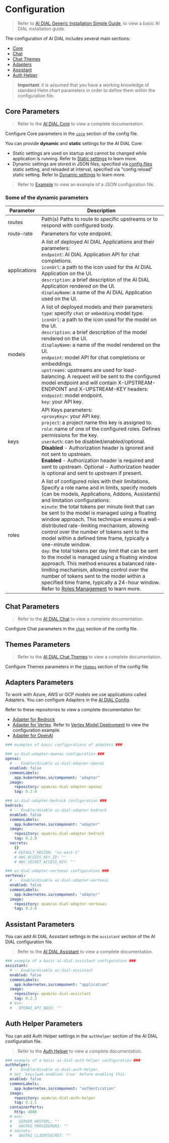 # Configuration

> Refer to [AI DIAL Generic Installation Simple Guide](https://github.com/epam/ai-dial-helm/tree/main/charts/dial/examples/generic/simple), to view a basic AI DIAL installation guide.

The configuration of AI DIAL includes several main sections:

* [Core](#core-parameters)
* [Chat](#chat-parameters)
* [Chat Themes](#themes-parameters)
* [Adapters](#adapters-parameters)
* [Assistant](#assistant-parameters)
* [Auth Helper](#auth-helper-parameters)

> **Important**: it is assumed that you have a working knowledge of standard Helm chart parameters in order to define them within the configuration file.

## Core Parameters

> Refer to the [AI DIAL Core](https://github.com/epam/ai-dial-core) to view a complete documentation.

Configure Core parameters in the [`core`](https://github.com/epam/ai-dial-helm/blob/8a2d6ebe301965ef0e4f06bc5f6e47aadc7b597f/charts/dial/examples/generic/simple/values.yaml#L1) section of the config file.

You can provide **dynamic** and **static** settings for the AI DIAL Core:

* Static settings are used on startup and cannot be changed while application is running. Refer to [Static settings](https://github.com/epam/ai-dial-core#static-settings) to learn more.
* Dynamic settings are stored in JSON files, specified via [config.files](https://github.com/epam/ai-dial-helm/blob/8a2d6ebe301965ef0e4f06bc5f6e47aadc7b597f/charts/dial/examples/generic/simple/values.yaml#L6C3-L6C6) static setting, and reloaded at interval, specified via "config.reload" static setting. Refer to [Dynamic settings](https://github.com/epam/ai-dial-core#dynamic-settings) to learn more.

> Refer to [Example](./dial-docker-compose/model/core/config.json#L11) to view an example of a JSON configuration file.

### Some of the dynamic parameters

|Parameter|Description|
|---------|-----------|
|routes|Path(s)  Paths to route to specific upstreams or to respond with configured body.|
|route-rate|Parameters for vote endpoint.|
|applications|A list of deployed AI DIAL Applications and their parameters:<br />`endpoint`: AI DIAL Application API for chat completions.<br />`iconUrl`: a path to the icon used for the AI DIAL Application on the UI.<br />`description`: a brief description of the AI DIAL Application rendered on the UI.<br />`displayName`: a name of the AI DIAL Application used on the UI.|
|models|A list of deployed models and their parameters:<br />`type`: specify `chat` or `embedding` model type.<br />`iconUrl`: a path to the icon used for the model on the UI.<br />`description`: a brief description of the model rendered on the UI.<br />`displayName`: a name of the model rendered on the UI.<br />`endpoint`: model API for chat completions or embeddings.<br />`upstreams`: upstreams are used for load-balancing. A request will be sent to the configured model endpoint and will contain X-UPSTREAM-ENDPOINT and X-UPSTREAM-KEY headers:<br />`endpoint`: model endpoint.<br />`key`: your API key.|
|keys|API Keys parameters:<br />`<proxyKey>`: your API key.<br />`project`: a project name this key is assigned to.<br />`role`: name of one of the configured roles. Defines permissions for the key.<br />`userAuth`: can be disabled/enabled/optional.<br />**Disabled** - Authorization header is ignored and not sent to upstream.<br />**Enabled** - Authorization header is required and sent to upstream. Optional - Authorization header is optional and sent to upstream if present.|
|roles|A list of configured roles with their limitations. Specify a role name and in limits, specify models (can be models, Applications, Addons, Assistants) and limitation configurations:<br />`minute`: the total tokens per minute limit that can be sent to the model is managed using a floating window approach. This technique ensures a well-distributed rate-limiting mechanism, allowing control over the number of tokens sent to the model within a defined time frame, typically a one-minute window.<br />`day`: the total tokens per day limit that can be sent to the model is managed using a floating window approach. This method ensures a balanced rate-limiting mechanism, allowing control over the number of tokens sent to the model within a specified time frame, typically a 24-hour window.<br />Refer to [Roles Management](/docs/tutorials/roles-management.md) to learn more.|

## Chat Parameters

> Refer to the [AI DIAL Chat](https://github.com/epam/ai-dial-chat) to view a complete documentation.

Configure Chat parameters in the [`chat`](https://github.com/epam/ai-dial-helm/blob/8a2d6ebe301965ef0e4f06bc5f6e47aadc7b597f/charts/dial/examples/generic/simple/values.yaml#L63) section of the config file.

## Themes Parameters

> Refer to the [AI DIAL Chat Themes](https://github.com/epam/ai-dial-chat-themes) to view a complete documentation.

Configure Themes parameters in the [`themes`](https://github.com/epam/ai-dial-helm/blob/8a2d6ebe301965ef0e4f06bc5f6e47aadc7b597f/charts/dial/examples/generic/simple/values.yaml#L98) section of the config file.

## Adapters Parameters

To work with Azure, AWS or GCP models we use applications called Adapters. You can configure Adapters in the [AI DIAL Config](https://github.com/epam/ai-dial-helm/blob/8a2d6ebe301965ef0e4f06bc5f6e47aadc7b597f/charts/dial/examples/generic/simple/values.yaml#L114).

Refer to these repositories to view a complete documentation for:

* [Adapter for Bedrock](https://github.com/epam/ai-dial-adapter-bedrock)
* [Adapter for Vertex](https://github.com/epam/ai-dial-adapter-vertexai). Refer to [Vertex Model Deployment](./Vertex%20Model%20Deployment.md#step-3-configure-ai-dial-adapter) to view the configuration example.
* [Adapter for OpenAI](https://github.com/epam/ai-dial-adapter-openai)

```yaml
### examples of basic configurations of adapters ###

### ai-dial-adapter-openai configuration ###
openai:
  # -- Enable/disable ai-dial-adapter-openai
  enabled: false
  commonLabels:
    app.kubernetes.io/component: "adapter"
  image:
    repository: epam/ai-dial-adapter-openai
    tag: 0.2.0

### ai-dial-adapter-bedrock configuration ###
bedrock:
  # -- Enable/disable ai-dial-adapter-bedrock
  enabled: false
  commonLabels:
    app.kubernetes.io/component: "adapter"
  image:
    repository: epam/ai-dial-adapter-bedrock
    tag: 0.2.0
  secrets:
    {}
    # DEFAULT_REGION: "us-east-1"
    # AWS_ACCESS_KEY_ID: ""
    # AWS_SECRET_ACCESS_KEY: ""

### ai-dial-adapter-vertexai configuration ###
vertexai:
  # -- Enable/disable ai-dial-adapter-vertexai
  enabled: false
  commonLabels:
    app.kubernetes.io/component: "adapter"
  image:
    repository: epam/ai-dial-adapter-vertexai
    tag: 0.2.0
```

## Assistant Parameters

You can add AI DIAL Assistant settings in the `assistant` section of the AI DIAL configuration file. 

> Refer to the [AI DIAL Assistant](https://github.com/epam/ai-dial-assistant) to view a complete documentation.

```yaml
### example of a basic ai-dial-assistant configuration ###
assistant:
  # -- Enable/disable ai-dial-assistant
  enabled: false
  commonLabels:
    app.kubernetes.io/component: "application"
  image:
    repository: epam/ai-dial-assistant
    tag: 0.2.3
  # env:
  #   OPENAI_API_BASE: ""
```

## Auth Helper Parameters

You can add Auth Helper settings in the `authhelper` section of the AI DIAL configuration file. 

> Refer to the [Auth Helper](https://github.com/epam/ai-dial-auth-helper) to view a complete documentation.

```yaml
### example of a basic ai-dial-auth-helper configuration ###
authhelper:
  # -- Enable/disable ai-dial-auth-helper.
  # Set `keycloak.enabled: true` before enabling this.
  enabled: false
  commonLabels:
    app.kubernetes.io/component: "authentication"
  image:
    repository: epam/ai-dial-auth-helper
    tag: 0.1.1
  containerPorts:
    http: 4088
  # env:
  #   SERVER_HOSTURL: ""
  #   OAUTH2_PROVIDERURI: ""
  # secrets:
  #   OAUTH2_CLIENTSECRET: ""
```
